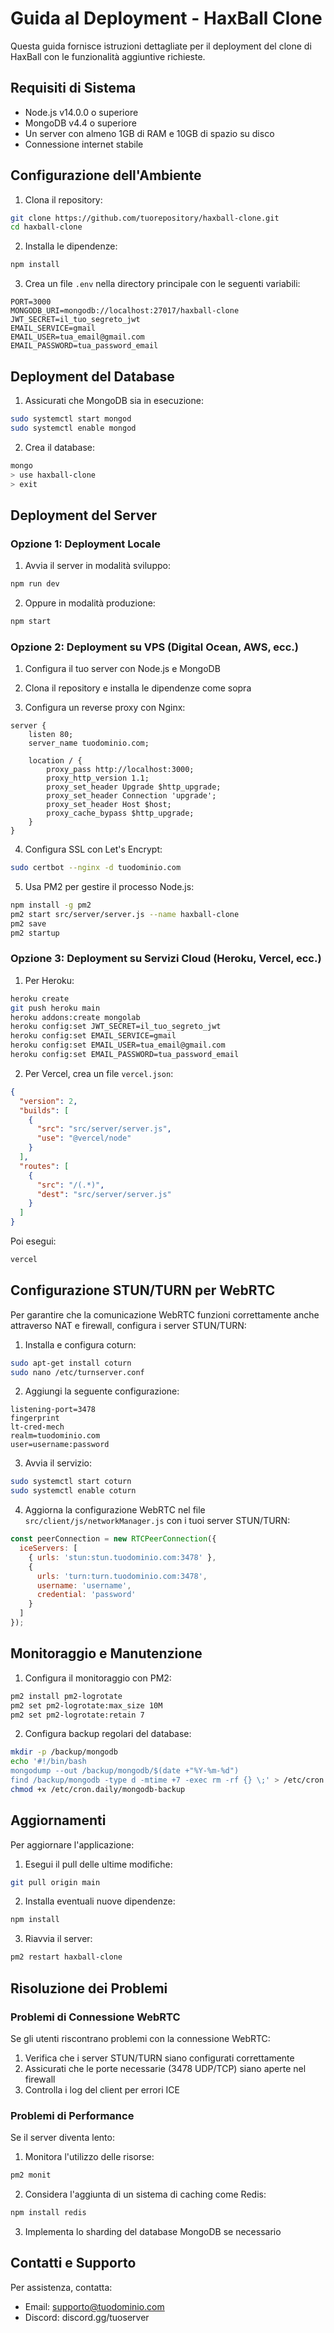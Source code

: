 # Guida al Deployment - HaxBall Clone

Questa guida fornisce istruzioni dettagliate per il deployment del clone di HaxBall con le funzionalità aggiuntive richieste.

## Requisiti di Sistema

- Node.js v14.0.0 o superiore
- MongoDB v4.4 o superiore
- Un server con almeno 1GB di RAM e 10GB di spazio su disco
- Connessione internet stabile

## Configurazione dell'Ambiente

1. Clona il repository:
```bash
git clone https://github.com/tuorepository/haxball-clone.git
cd haxball-clone
```

2. Installa le dipendenze:
```bash
npm install
```

3. Crea un file `.env` nella directory principale con le seguenti variabili:
```
PORT=3000
MONGODB_URI=mongodb://localhost:27017/haxball-clone
JWT_SECRET=il_tuo_segreto_jwt
EMAIL_SERVICE=gmail
EMAIL_USER=tua_email@gmail.com
EMAIL_PASSWORD=tua_password_email
```

## Deployment del Database

1. Assicurati che MongoDB sia in esecuzione:
```bash
sudo systemctl start mongod
sudo systemctl enable mongod
```

2. Crea il database:
```bash
mongo
> use haxball-clone
> exit
```

## Deployment del Server

### Opzione 1: Deployment Locale

1. Avvia il server in modalità sviluppo:
```bash
npm run dev
```

2. Oppure in modalità produzione:
```bash
npm start
```

### Opzione 2: Deployment su VPS (Digital Ocean, AWS, ecc.)

1. Configura il tuo server con Node.js e MongoDB

2. Clona il repository e installa le dipendenze come sopra

3. Configura un reverse proxy con Nginx:
```
server {
    listen 80;
    server_name tuodominio.com;

    location / {
        proxy_pass http://localhost:3000;
        proxy_http_version 1.1;
        proxy_set_header Upgrade $http_upgrade;
        proxy_set_header Connection 'upgrade';
        proxy_set_header Host $host;
        proxy_cache_bypass $http_upgrade;
    }
}
```

4. Configura SSL con Let's Encrypt:
```bash
sudo certbot --nginx -d tuodominio.com
```

5. Usa PM2 per gestire il processo Node.js:
```bash
npm install -g pm2
pm2 start src/server/server.js --name haxball-clone
pm2 save
pm2 startup
```

### Opzione 3: Deployment su Servizi Cloud (Heroku, Vercel, ecc.)

1. Per Heroku:
```bash
heroku create
git push heroku main
heroku addons:create mongolab
heroku config:set JWT_SECRET=il_tuo_segreto_jwt
heroku config:set EMAIL_SERVICE=gmail
heroku config:set EMAIL_USER=tua_email@gmail.com
heroku config:set EMAIL_PASSWORD=tua_password_email
```

2. Per Vercel, crea un file `vercel.json`:
```json
{
  "version": 2,
  "builds": [
    {
      "src": "src/server/server.js",
      "use": "@vercel/node"
    }
  ],
  "routes": [
    {
      "src": "/(.*)",
      "dest": "src/server/server.js"
    }
  ]
}
```

Poi esegui:
```bash
vercel
```

## Configurazione STUN/TURN per WebRTC

Per garantire che la comunicazione WebRTC funzioni correttamente anche attraverso NAT e firewall, configura i server STUN/TURN:

1. Installa e configura coturn:
```bash
sudo apt-get install coturn
sudo nano /etc/turnserver.conf
```

2. Aggiungi la seguente configurazione:
```
listening-port=3478
fingerprint
lt-cred-mech
realm=tuodominio.com
user=username:password
```

3. Avvia il servizio:
```bash
sudo systemctl start coturn
sudo systemctl enable coturn
```

4. Aggiorna la configurazione WebRTC nel file `src/client/js/networkManager.js` con i tuoi server STUN/TURN:
```javascript
const peerConnection = new RTCPeerConnection({
  iceServers: [
    { urls: 'stun:stun.tuodominio.com:3478' },
    { 
      urls: 'turn:turn.tuodominio.com:3478',
      username: 'username',
      credential: 'password'
    }
  ]
});
```

## Monitoraggio e Manutenzione

1. Configura il monitoraggio con PM2:
```bash
pm2 install pm2-logrotate
pm2 set pm2-logrotate:max_size 10M
pm2 set pm2-logrotate:retain 7
```

2. Configura backup regolari del database:
```bash
mkdir -p /backup/mongodb
echo '#!/bin/bash
mongodump --out /backup/mongodb/$(date +"%Y-%m-%d")
find /backup/mongodb -type d -mtime +7 -exec rm -rf {} \;' > /etc/cron.daily/mongodb-backup
chmod +x /etc/cron.daily/mongodb-backup
```

## Aggiornamenti

Per aggiornare l'applicazione:

1. Esegui il pull delle ultime modifiche:
```bash
git pull origin main
```

2. Installa eventuali nuove dipendenze:
```bash
npm install
```

3. Riavvia il server:
```bash
pm2 restart haxball-clone
```

## Risoluzione dei Problemi

### Problemi di Connessione WebRTC

Se gli utenti riscontrano problemi con la connessione WebRTC:

1. Verifica che i server STUN/TURN siano configurati correttamente
2. Assicurati che le porte necessarie (3478 UDP/TCP) siano aperte nel firewall
3. Controlla i log del client per errori ICE

### Problemi di Performance

Se il server diventa lento:

1. Monitora l'utilizzo delle risorse:
```bash
pm2 monit
```

2. Considera l'aggiunta di un sistema di caching come Redis:
```bash
npm install redis
```

3. Implementa lo sharding del database MongoDB se necessario

## Contatti e Supporto

Per assistenza, contatta:
- Email: supporto@tuodominio.com
- Discord: discord.gg/tuoserver

